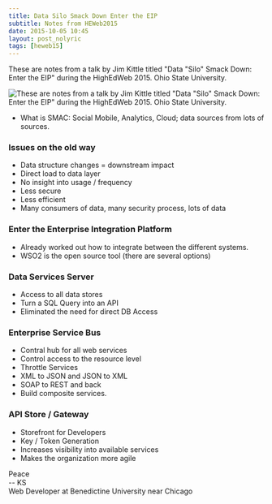 ```yaml
---
title: Data Silo Smack Down Enter the EIP
subtitle: Notes from HEWeb2015
date: 2015-10-05 10:45
layout: post_nolyric
tags: [heweb15]
---
```


These are notes from a talk by Jim Kittle titled "Data "Silo" Smack Down: Enter the EIP" during the HighEdWeb 2015. Ohio State University. 

![These are notes from a talk by Jim Kittle titled "Data "Silo" Smack Down: Enter the EIP" during the HighEdWeb 2015. Ohio State University. ](https://s3-us-west-2.amazonaws.com/assets.kshermphoto.com/images/2015/heweb2015-eip.JPG)

* What is SMAC: Social Mobile, Analytics, Cloud; data sources from lots of sources.

### Issues on the old way 
* Data structure changes = downstream impact
* Direct load to data layer
* No insight into usage / frequency
* Less secure
* Less efficient
* Many consumers of data, many security process, lots of data

### Enter the Enterprise Integration Platform
* Already worked out how to integrate between the different systems. 
* WSO2 is the open source tool (there are several options)


### Data Services Server
* Access to all data stores
* Turn a SQL Query into an API
* Eliminated the need for direct DB Access

### Enterprise Service Bus
* Contral hub for all web services
* Control access to the resource level
* Throttle Services
* XML to JSON and JSON to XML
* SOAP to REST and back
* Build composite services. 

### API Store / Gateway
* Storefront for Developers
* Key / Token Generation
* Increases visibility into available services
* Makes the organization more agile


Peace<br>-- KS<br>Web Developer at Benedictine University near Chicago

